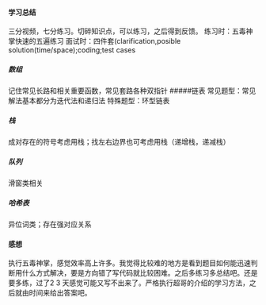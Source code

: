 #### 学习总结
三分视频，七分练习。切碎知识点，可以练习，之后得到反馈。
练习时：五毒神掌快速的五遍练习
面试时：四件套(clarification,posible solution(time/space);coding;test cases

##### 数组
记住常见长路和相关重要函数，常见套路各种双指针
#####链表
常见题型：常见解法基本都分为迭代法和递归法
特殊题型：环型链表
##### 栈
成对存在的符号考虑用栈；找左右边界也可考虑用栈（递增栈，递减栈）
##### 队列
滑窗类相关
##### 哈希表
异位词类；存在强对应关系

#### 感想
执行五毒神掌，感觉效率高上许多。我觉得比较难的地方是看到题目如何能迅速判断用什么方式解决，要是方向错了写代码就比较困难。之后多练习多总结吧。还是要多练，过了2 3 天感觉可能又写不出来了。严格执行超哥的介绍的学习方法，之后就由时间来给出答案吧。
